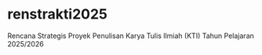 # renstrakti2025
Rencana Strategis Proyek Penulisan Karya Tulis Ilmiah (KTI) Tahun Pelajaran 2025/2026
